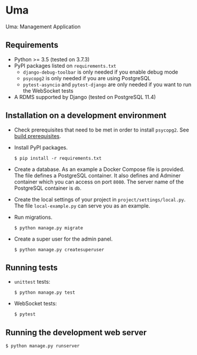 # Uma

Uma: Management Application


## Requirements

- Python >= 3.5 (tested on 3.7.3)
- PyPI packages listed on `requirements.txt`
    - `django-debug-toolbar` is only needed if you enable debug mode
    - `psycopg2` is only needed if you are using PostgreSQL
    - `pytest-asyncio` and `pytest-django` are only needed if you want to run the WebSocket tests
- A RDMS supported by Django (tested on PostgreSQL 11.4)


## Installation on a development environment

- Check prerequisites that need to be met in order to install `psycopg2`.
  See [build prerequisites](http://initd.org/psycopg/docs/install.html#build-prerequisites).

- Install PyPI packages.

    ```
    $ pip install -r requirements.txt
    ```

- Create a database. As an example a Docker Compose file is provided.
  The file defines a PostgreSQL container.
  It also defines and Adminer container which you can access on port `8080`.
  The server name of the PostgreSQL container is `db`.

- Create the local settings of your project in `project/settings/local.py`.
  The file `local-example.py` can serve you as an example.

- Run migrations.

    ```
    $ python manage.py migrate
    ```

- Create a super user for the admin panel.

    ```
    $ python manage.py createsuperuser
    ```


## Running tests

- `unittest` tests:

    ```
    $ python manage.py test
    ```

- WebSocket tests:

    ```
    $ pytest
    ```


## Running the development web server

```
$ python manage.py runserver
```

